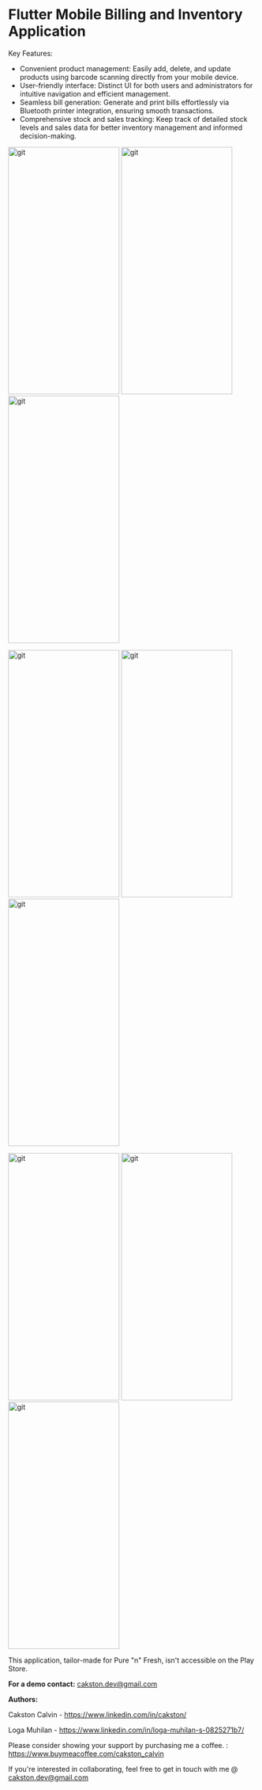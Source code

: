 # Flutter Mobile Billing and Inventory Application

Key Features:
- Convenient product management: Easily add, delete, and update products using barcode scanning directly from your mobile device.
- User-friendly interface: Distinct UI for both users and administrators for intuitive navigation and efficient management.
- Seamless bill generation: Generate and print bills effortlessly via Bluetooth printer integration, ensuring smooth transactions.
- Comprehensive stock and sales tracking: Keep track of detailed stock levels and sales data for better inventory management and informed decision-making.


<img src="https://github.com/Cakston/mobile_billing/assets/85932702/89e13cbb-b881-467f-9516-318b4517fc40" alt="git" width="225" height="500">  <img src="https://github.com/Cakston/mobile_billing/assets/85932702/4c879919-f20b-4158-b863-992f0fd45c88" alt="git" width="225" height="500"> <img src="https://github.com/Cakston/mobile_billing/assets/85932702/51c4d673-61ac-4e31-b269-3381897057db" alt="git" width="225" height="500"> 

<img src="https://github.com/Cakston/mobile_billing/assets/85932702/26d0ef0e-9145-4b3b-ba52-a6e92542d767" alt="git" width="225" height="500"> <img src="https://github.com/Cakston/mobile_billing/assets/85932702/1b0b9f5c-1864-44a3-8788-ef2740f3f724" alt="git" width="225" height="500"> <img src="https://github.com/Cakston/mobile_billing/assets/85932702/6a63309b-10cf-4244-ae2c-e98a081f9403" alt="git" width="225" height="500"> 

<img src="https://github.com/Cakston/mobile_billing/assets/85932702/f9a7716d-2c7e-4381-9ccb-57f89cae4c15" alt="git" width="225" height="500"> <img src="https://github.com/Cakston/mobile_billing/assets/85932702/417957d5-866d-433e-8bc5-11fa2b9fc0cd" alt="git" width="225" height="500"> <img src="https://github.com/Cakston/mobile_billing/assets/85932702/3e3fecb3-f361-431e-a51b-91419bc5ea2d" alt="git" width="225" height="500"> 
 

This application, tailor-made for Pure "n" Fresh, isn't accessible on the Play Store.

**For a demo contact:** cakston.dev@gmail.com

****Authors**:**

Cakston Calvin - https://www.linkedin.com/in/cakston/

Loga Muhilan - https://www.linkedin.com/in/loga-muhilan-s-0825271b7/


Please consider showing your support by purchasing me a coffee. : https://www.buymeacoffee.com/cakston_calvin 

If you're interested in collaborating, feel free to get in touch with me @ cakston.dev@gmail.com
